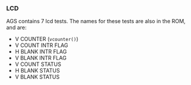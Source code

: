 ### LCD

AGS contains 7 lcd tests. The names for these tests are also in the ROM, and are:
  - V COUNTER (`vcounter()`)
  - V COUNT INTR FLAG
  - H BLANK INTR FLAG
  - V BLANK INTR FLAG
  - V COUNT STATUS
  - H BLANK STATUS
  - V BLANK STATUS